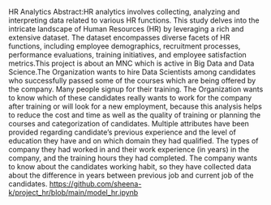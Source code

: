 HR Analytics
Abstract:HR analytics involves collecting, analyzing and interpreting data related to various HR functions. This study delves into the intricate landscape of Human Resources (HR) by leveraging a rich and extensive dataset. The dataset encompasses diverse facets of HR functions, including employee demographics, recruitment processes, performance evaluations, training initiatives, and employee satisfaction metrics.This project is about an MNC which is active in Big Data and Data Science.The Organization wants to hire Data Scientists among candidates who successfully passed some of the courses which are being offered by the company. Many people signup for their training. The Organization wants to know which of these candidates really wants to work for the company after training or will look for a new employment, because this analysis helps to reduce the cost and time as well as the quality of training or planning the courses and categorization of candidates. Multiple attributes have been provided regarding candidate’s previous experience and the level of education they have and on which domain they had qualified. The types of company they had worked in and their work experience (in years) in the company, and the training hours they had completed. The company wants to know about the candidates working habit, so they have collected data about the difference in years between previous job and current job of the candidates.
https://github.com/sheena-k/project_hr/blob/main/model_hr.ipynb

